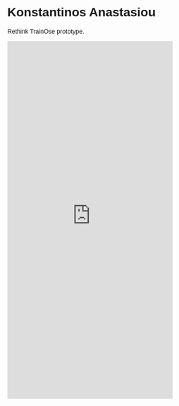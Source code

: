 <!DOCTYPE html>
<html lang="en">
<head>
<title>Page Title</title>
<meta charset="UTF-8">
<meta name="viewport" content="width=device-width, initial-scale=1">
<style>
body {
  font-family: Arial, Helvetica, sans-serif;
}
</style>
</head>
<body>

<h1>Konstantinos Anastasiou</h1>
<p>Rethink TrainOse prototype.</p>
<div id="main">
  <div id="iphone-x">
    <div id="speaker"></div>
    <div id="camera"></div>
    <iframe width="375" height="812" src="https://xd.adobe.com/embed/5700bc3d-d0f9-4280-572f-da43c58103d7-2131/screen/3db3a46e-4de0-43bd-ab98-fcb7b4e1cfe2?fullscreen" frameborder="0" allowfullscreen></iframe>
  </div>  
</div>
<style>
body { 
  background-image: none;
  background-size: cover;
  background-position: center;
}
 
#main {
  min-height: 100vh; 
  display: flex;
  justify-content: center;
  align-items: center;
}

#iphone-x {
  position: relative;
  margin: 40px auto;
  width: 375px;
  height: 812px;
  border-radius: 40px;
  background-color: #1f1f1f;
  box-shadow: 0px 0px 0px 11px #1f1f1f, 0px 0px 0px 13px #191919, 0px 0px 0px 20px #111, 8px 8px 40px #000;
  overflow: hidden;
  
  &:before,
  &:after{
    content: '';
    position: absolute;
    left: 50%;
    transform: translateX(-50%);
  }
  
  // home button indicator
  &:after {
    bottom: 7px;
    width: 140px;
    height: 4px;
    background-color: #f2f2f2;
    border-radius: 10px;
  }
  
  // frontal camera/speaker frame
  &:before {
    top: 0px;
    width: 56%;
    height: 30px;
    background-color: #1f1f1f;
    border-radius: 0px 0px 40px 40px;
  }
  
  // speaker
  #speaker {
    position: absolute; 
    top: 0px;
    left: 50%;
    z-index: 2;
    transform: translate(-50%, 6px);
    height: 8px;
    width: 15%;
    background-color: #101010;
    border-radius: 8px;
    box-shadow: inset 0px -3px 3px 0px rgba(256, 256, 256, 0.2);
  }
  
  // camera
  #camera {
    position: absolute;
    left: 10%;
    top: 0px;
    z-index: 3;
    transform: translate(180px, 4px);
    width: 12px;
    height: 12px;
    background-color: #101010;
    border-radius: 12px;
    box-shadow: inset 0px -3px 2px 0px rgba(256, 256, 256, 0.2);
    
    &:after {
      content: '';
      position: absolute;
      background-color: #2d4d76;
      width: 6px;
      height: 6px;
      top: 2px;
      left: 2px;
      top: 3px;
      left: 3px;
      display: block;
      border-radius: 4px;
      box-shadow: inset 0px -2px 2px rgba(0, 0, 0, 0.5);
    }
  }
  
}
</style>
</body>
</html>
